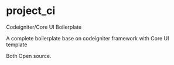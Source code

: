# project_ci
Codeigniter/Core UI Boilerplate

A complete boilerplate base on codeigniter framework with Core UI template

Both Open source.




